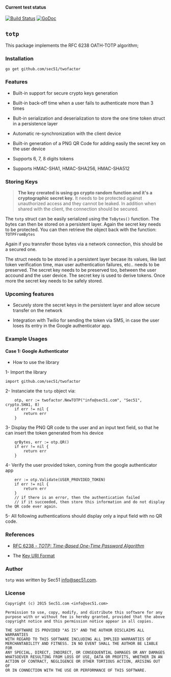 #### Current test status

[![Build Status](https://travis-ci.org/sec51/twofactor.svg?branch=master)](https://travis-ci.org/sec51/twofactor.svg?branch=master)
[![GoDoc](https://godoc.org/github.com/golang/gddo?status.svg)](https://godoc.org/github.com/sec51/twofactor/)

## `totp`

This package implements the RFC 6238 OATH-TOTP algorithm;

### Installation

```go get github.com/sec51/twofactor```

### Features

* Built-in support for secure crypto keys generation

* Built-in back-off time when a user fails to authenticate more than 3 times

* Bult-in serialization and deserialization to store the one time token struct in a persistence layer

* Automatic re-synchronization with the client device

* Built-in generation of a PNG QR Code for adding easily the secret key on the user device

* Supports 6, 7, 8 digits tokens

* Supports HMAC-SHA1, HMAC-SHA256, HMAC-SHA512


### Storing Keys

> **The key crerated is using go crypto random function and it's a cryptographic secret key.**
> It needs to be protected against unauthorized access and they cannot be leaked.
> In addition when shared with the client, the connection should be secured.

The `totp` struct can be easily serialized using the `ToBytes()` function. 
The bytes can then be stored on a persistent layer. Again the secret key needs to be protected.
You can then retrieve the object back with the function: `TOTPFromBytes`

Again if you trannsfer those bytes via a network connection, this should be a secured one.

The struct needs to be stored in a persistent layer becase its values, like last token verification time, 
max user authentication failures, etc.. needs to be preserved.
The secret key needs to be preserved too, between the user accound and the user device.
The secret key is used to derive tokens.
Once more the secret key needs to be safely stored.

### Upcoming features

* Securely store the secret keys in the persistent layer and allow secure transfer on the network

* Integration with Twilio for sending the token via SMS, in case the user loses its entry in the Google authenticator app.


### Example Usages

#### Case 1: Google Authenticator

* How to use the library

1- Import the library

```
import github.com/sec51/twofactor
```

2- Instanciate the `totp` object via:

```
	otp, err := twofactor.NewTOTP("info@sec51.com", "Sec51", crypto.SHA1, 8)	
	if err != nil {
		return err
	}
```

3- Display the PNG QR code to the user and an input text field, so that he can insert the token generated from his device

```
	qrBytes, err := otp.QR()
	if err != nil {
		return err
	}
```

4- Verify the user provided token, coming from the google authenticator app

```
	err := otp.Validate(USER_PROVIDED_TOKEN)
	if err != nil {
		return err
	}
	// if there is an error, then the authentication failed
	// if it succeeded, then store this information and do not display the QR code ever again.
```

5- All following authentications should display only a input field with no QR code.


### References

* [RFC 6238 - *TOTP: Time-Based One-Time Password Algorithm*](https://tools.ietf.org/rfc/rfc6238.txt)

* The [Key URI Format](https://code.google.com/p/google-authenticator/wiki/KeyUriFormat)


### Author

`totp` was written by Sec51 <info@sec51.com>.


### License

```
Copyright (c) 2015 Sec51.com <info@sec51.com>

Permission to use, copy, modify, and distribute this software for any
purpose with or without fee is hereby granted, provided that the above 
copyright notice and this permission notice appear in all copies.

THE SOFTWARE IS PROVIDED "AS IS" AND THE AUTHOR DISCLAIMS ALL WARRANTIES
WITH REGARD TO THIS SOFTWARE INCLUDING ALL IMPLIED WARRANTIES OF
MERCHANTABILITY AND FITNESS. IN NO EVENT SHALL THE AUTHOR BE LIABLE FOR
ANY SPECIAL, DIRECT, INDIRECT, OR CONSEQUENTIAL DAMAGES OR ANY DAMAGES
WHATSOEVER RESULTING FROM LOSS OF USE, DATA OR PROFITS, WHETHER IN AN
ACTION OF CONTRACT, NEGLIGENCE OR OTHER TORTIOUS ACTION, ARISING OUT OF
OR IN CONNECTION WITH THE USE OR PERFORMANCE OF THIS SOFTWARE. 
```
